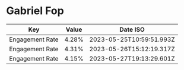 # Gabriel Fop

| Key             | Value | Date ISO                 |
| --------------- | ----- | ------------------------ |
| Engagement Rate | 4.28% | 2023-05-25T10:59:51.993Z |
| Engagement Rate | 4.31% | 2023-05-26T15:12:19.317Z |
| Engagement Rate | 4.15% | 2023-05-27T19:13:29.601Z |